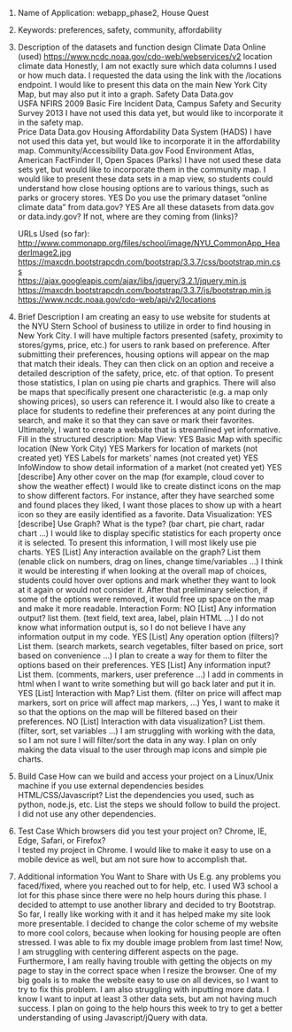 1.	Name of Application: webapp_phase2, House Quest
2.	Keywords: preferences, safety, community, affordability 
3.	Description of the datasets and function design
        Climate Data Online (used)
            https://www.ncdc.noaa.gov/cdo-web/webservices/v2
            location climate data
            Honestly, I am not exactly sure which data columns I used or how much data. I requested the data using the link with the /locations endpoint. I would like to present this data on the main New York City Map, but may also put it into a graph. 
        Safety Data
            Data.gov    
            USFA NFIRS 2009 Basic Fire Incident Data, Campus Safety and Security Survey 2013
            I have not used this data yet, but would like to incorporate it in the safety map.  
        Price Data
            Data.gov
            Housing Affordability Data System (HADS)
            I have not used this data yet, but would like to incorporate it in the affordability map.
        Community/Accessibility
            Data.gov
            Food Environment Atlas, American FactFinder II, Open Spaces (Parks)
            I have not used these data sets yet, but would like to incorporate them in the community map.
        I would like to present these data sets in a map view, so students could understand how close housing options are to various things, such as parks or grocery stores. 
        YES Do you use the primary dataset ”online climate data” from data.gov?
        YES Are all these datasets from data.gov or data.indy.gov? If not, where are they coming from (links)?

    URLs Used (so far): 
        http://www.commonapp.org/files/school/image/NYU_CommonApp_HeaderImage2.jpg
        https://maxcdn.bootstrapcdn.com/bootstrap/3.3.7/css/bootstrap.min.css    
        https://ajax.googleapis.com/ajax/libs/jquery/3.2.1/jquery.min.js
        https://maxcdn.bootstrapcdn.com/bootstrap/3.3.7/js/bootstrap.min.js
        https://www.ncdc.noaa.gov/cdo-web/api/v2/locations 
4.	Brief Description
        I am creating an easy to use website for students at the NYU Stern School of business to utilize in order to find housing in New York City. I will have multiple factors presented (safety, proximity to stores/gyms, price, etc.) for users to rank based on preference. After submitting their preferences, housing options will appear on the map that match their ideals. They can then click on an option and receive a detailed description of the safety, price, etc. of that option. To present those statistics, I plan on using pie charts and graphics. There will also be maps that specifically present one characteristic (e.g. a map only showing prices), so users can reference it. I would also like to create a place for students to redefine their preferences at any point during the search, and make it so that they can save or mark their favorites. Ultimately, I want to create a website that is streamlined yet informative. 
    Fill in the structured description:
        Map View:
            YES Basic Map with specific location (New York City)
            YES Markers for location of markets (not created yet)
            YES Labels for markets' names (not created yet)
            YES InfoWindow to show detail information of a market (not created yet)
            YES [describe] Any other cover on the map (for example, cloud cover to show the weather effect)
        I would like to create distinct icons on the map to show different factors. For instance, after they have searched some and found places they liked, I want those places to show up with a heart icon so they are easily identified as a favorite. 
    Data Visualization:
            YES [describe] Use Graph? What is the type? (bar chart, pie chart, radar chart ...)
                I would like to display specific statistics for each property once it is selected. To present this information, I will most likely use pie charts. 
            YES [List] Any interaction available on the graph? List them (enable click on numbers, drag on lines, change time/variables ...)
                I think it would be interesting if when looking at the overall map of choices, students could hover over options and mark whether they want to look at it again or would not consider it. After that preliminary selection, if some of the options were removed, it would free up space on the map and make it more readable. 
    Interaction Form:
            NO [List] Any information output? list them. (text field, text area, label, plain HTML ...)
                I do not know what information output is, so I do not believe I have any information output in my code. 
            YES [List] Any operation option (filters)? List them. (search markets, search vegetables, filter based on price, sort based on convenience ...)
                I plan to create a way for them to filter the options based on their preferences. 
            YES [List] Any information input? List them. (comments, markers, user preference ...)
                I add in comments in html when I want to write something but will go back later and put it in.
            YES [List] Interaction with Map? List them. (filter on price will affect map markers, sort on price will affect map markers, ...)
                Yes, I want to make it so that the options on the map will be filtered based on their preferences. 
            NO [List] Interaction with data visualization? List them. (filter, sort, set variables ...)
                I am struggling with working with the data, so I am not sure I will filter/sort the data in any way. I plan on only making the data visual to the user through map icons and simple pie charts. 
5. Build Case How can we build and access your project on a Linux/Unix machine if you use external dependencies besides HTML/CSS/Javascript? List the dependencies you used, such as python, node.js, etc. List the steps we should follow to build the project.
            I did not use any other dependencies. 
6. Test Case Which browsers did you test your project on? Chrome, IE, Edge, Safari, or Firefox?    
            I tested my project in Chrome. I would like to make it easy to use on a mobile device as well, but am not sure how to accomplish that. 
7.	Additional information You Want to Share with Us E.g. any problems you faced/fixed, where you reached out to for help, etc.
        	I used W3 school a lot for this phase since there were no help hours during this phase. I decided to attempt to use another library and decided to try Bootstrap. So far, I really like working with it and it has helped make my site look more presentable. I decided to change the color scheme of my website to more cool colors, because when looking for housing people are often stressed. I was able to fix my double image problem from last time! Now, I am struggling with centering different aspects on the page. Furthermore, I am really having trouble with getting the objects on my page to stay in the correct space when I resize the browser. One of my big goals is to make the website easy to use on all devices, so I want to try to fix this problem. I am also struggling with inputting more data. I know I want to input at least 3 other data sets, but am not having much success. I plan on going to the help hours this week to try to get a better understanding of using Javascript/jQuery with data. 

